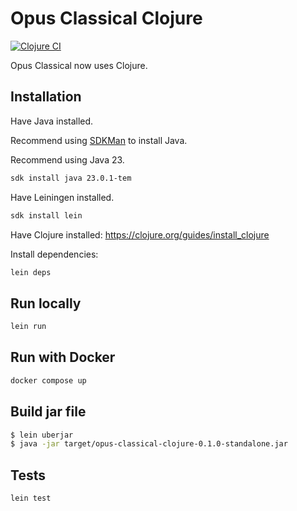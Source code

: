# Opus Classical Clojure

[![Clojure CI](https://github.com/Droidion/opus-classical-clojure/actions/workflows/cicd.yml/badge.svg)](https://github.com/Droidion/opus-classical-clojure/actions/workflows/cicd.yml)

Opus Classical now uses Clojure.

## Installation

Have Java installed.

Recommend using [SDKMan](https://sdkman.io/) to install Java.

Recommend using Java 23.

```sh
sdk install java 23.0.1-tem
```

Have Leiningen installed.

```sh
sdk install lein
```

Have Clojure installed: https://clojure.org/guides/install_clojure

Install dependencies:

```sh
lein deps
```

## Run locally

```sh
lein run
```

## Run with Docker

```sh
docker compose up
```

## Build jar file

```sh
$ lein uberjar
$ java -jar target/opus-classical-clojure-0.1.0-standalone.jar
```

## Tests

```sh
lein test
```
